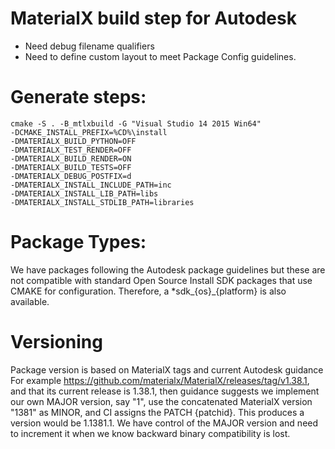 # MaterialX build step for Autodesk

- Need debug filename qualifiers
- Need to define custom layout to meet Package Config guidelines.

# Generate steps:
```
cmake -S . -B_mtlxbuild -G "Visual Studio 14 2015 Win64" 
-DCMAKE_INSTALL_PREFIX=%CD%\install 
-DMATERIALX_BUILD_PYTHON=OFF 
-DMATERIALX_TEST_RENDER=OFF 
-DMATERIALX_BUILD_RENDER=ON
-DMATERIALX_BUILD_TESTS=OFF 
-DMATERIALX_DEBUG_POSTFIX=d 
-DMATERIALX_INSTALL_INCLUDE_PATH=inc 
-DMATERIALX_INSTALL_LIB_PATH=libs 
-DMATERIALX_INSTALL_STDLIB_PATH=libraries
```

# Package Types:
We have packages following the Autodesk package guidelines but these are not compatible with standard Open Source Install SDK packages that use CMAKE for configuration.
Therefore, a *sdk_{os}_{platform} is also available.

# Versioning
Package version is based on MaterialX tags and current Autodesk guidance
For example https://github.com/materialx/MaterialX/releases/tag/v1.38.1, and that its current release is 1.38.1, 
then guidance suggests we implement our own MAJOR version, say "1", use the concatenated MaterialX version "1381" as MINOR, and CI assigns the PATCH {patchid}. 
This produces a version would be 1.1381.1. We have control of the MAJOR version and need to increment it when we know backward binary compatibility is lost.

